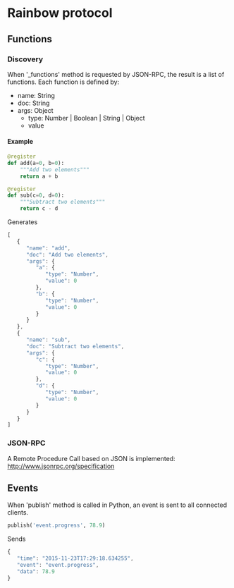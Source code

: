 # Rainbow protocol

## Functions

### Discovery

When '_functions' method is requested by JSON-RPC, the result is a list of functions. Each function is defined by:

 * name: String
 * doc: String
 * args: Object
   * type: Number | Boolean | String | Object
   * value

#### Example

 ```python
 @register
 def add(a=0, b=0):
     """Add two elements"""
     return a + b

 @register
 def sub(c=0, d=0):
     """Subtract two elements"""
     return c - d
 ```

Generates

```javascript
[
   {
      "name": "add",
      "doc": "Add two elements",
      "args": {
         "a": {
            "type": "Number",
            "value": 0
         },
         "b": {
            "type": "Number",
            "value": 0
         }
      }
   },
   {
      "name": "sub",
      "doc": "Subtract two elements",
      "args": {
         "c": {
            "type": "Number",
            "value": 0
         },
         "d": {
            "type": "Number",
            "value": 0
         }
      }
   }
]
```

### JSON-RPC

A Remote Procedure Call based on JSON is implemented: http://www.jsonrpc.org/specification

## Events

When 'publish' method is called in Python, an event is sent to all connected clients.

```python
publish('event.progress', 78.9)
```

Sends

```javascript
{
   "time": "2015-11-23T17:29:18.634255",
   "event": "event.progress",
   "data": 78.9
}
```
